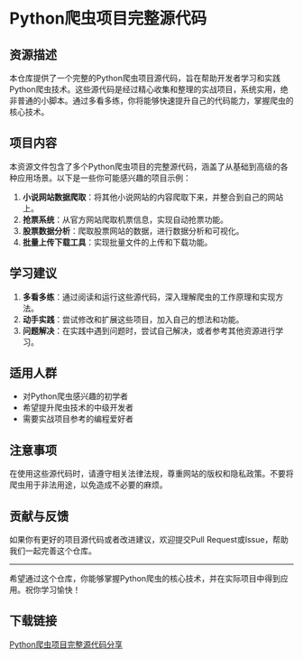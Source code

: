 # Python爬虫项目完整源代码

## 资源描述

本仓库提供了一个完整的Python爬虫项目源代码，旨在帮助开发者学习和实践Python爬虫技术。这些源代码是经过精心收集和整理的实战项目，系统实用，绝非普通的小脚本。通过多看多练，你将能够快速提升自己的代码能力，掌握爬虫的核心技术。

## 项目内容

本资源文件包含了多个Python爬虫项目的完整源代码，涵盖了从基础到高级的各种应用场景。以下是一些你可能感兴趣的项目示例：

1. **小说网站数据爬取**：将其他小说网站的内容爬取下来，并整合到自己的网站上。
2. **抢票系统**：从官方网站爬取机票信息，实现自动抢票功能。
3. **股票数据分析**：爬取股票网站的数据，进行数据分析和可视化。
4. **批量上传下载工具**：实现批量文件的上传和下载功能。

## 学习建议

1. **多看多练**：通过阅读和运行这些源代码，深入理解爬虫的工作原理和实现方法。
2. **动手实践**：尝试修改和扩展这些项目，加入自己的想法和功能。
3. **问题解决**：在实践中遇到问题时，尝试自己解决，或者参考其他资源进行学习。

## 适用人群

- 对Python爬虫感兴趣的初学者
- 希望提升爬虫技术的中级开发者
- 需要实战项目参考的编程爱好者

## 注意事项

在使用这些源代码时，请遵守相关法律法规，尊重网站的版权和隐私政策。不要将爬虫用于非法用途，以免造成不必要的麻烦。

## 贡献与反馈

如果你有更好的项目源代码或者改进建议，欢迎提交Pull Request或Issue，帮助我们一起完善这个仓库。

---

希望通过这个仓库，你能够掌握Python爬虫的核心技术，并在实际项目中得到应用。祝你学习愉快！

## 下载链接

[Python爬虫项目完整源代码分享](https://pan.quark.cn/s/2effb78dcf5a)